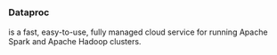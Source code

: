 # 

### Dataproc 

is a fast, easy-to-use, fully managed cloud service for running Apache Spark and Apache Hadoop clusters. 
